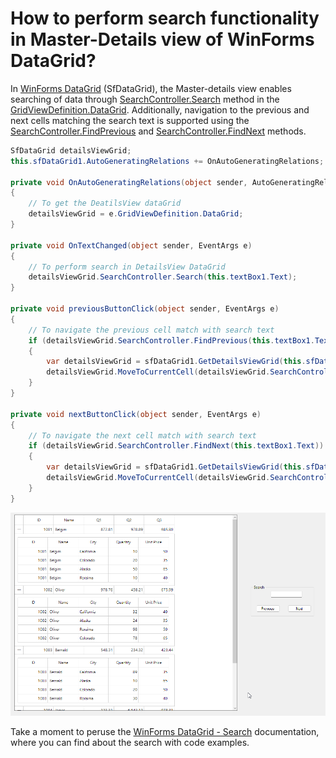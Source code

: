 # How to perform search functionality in Master-Details view of WinForms DataGrid?

In [WinForms DataGrid](https://www.syncfusion.com/winforms-ui-controls/datagrid) (SfDataGrid), the Master-details view enables searching of data through [SearchController.Search](https://help.syncfusion.com/cr/windowsforms/Syncfusion.WinForms.DataGrid.SearchController.html#Syncfusion_WinForms_DataGrid_SearchController_Search_System_String_) method in the [GridViewDefinition.DataGrid](https://help.syncfusion.com/cr/windowsforms/Syncfusion.WinForms.DataGrid.GridViewDefinition.html#Syncfusion_WinForms_DataGrid_GridViewDefinition_DataGrid). Additionally, navigation to the previous and next cells matching the search text is supported using the [SearchController.FindPrevious](https://help.syncfusion.com/cr/windowsforms/Syncfusion.WinForms.DataGrid.SearchController.html#Syncfusion_WinForms_DataGrid_SearchController_FindPrevious_System_String_) and [SearchController.FindNext](https://help.syncfusion.com/cr/windowsforms/Syncfusion.WinForms.DataGrid.SearchController.html#Syncfusion_WinForms_DataGrid_SearchController_FindNext_System_String_) methods.

```csharp
SfDataGrid detailsViewGrid;
this.sfDataGrid1.AutoGeneratingRelations += OnAutoGeneratingRelations;

private void OnAutoGeneratingRelations(object sender, AutoGeneratingRelationsEventArgs e)
{
    // To get the DeatilsView dataGrid
    detailsViewGrid = e.GridViewDefinition.DataGrid;
}

private void OnTextChanged(object sender, EventArgs e)
{
    // To perform search in DetailsView DataGrid
    detailsViewGrid.SearchController.Search(this.textBox1.Text);
}

private void previousButtonClick(object sender, EventArgs e)
{
    // To navigate the previous cell match with search text
    if (detailsViewGrid.SearchController.FindPrevious(this.textBox1.Text))
    {
        var detailsViewGrid = sfDataGrid1.GetDetailsViewGrid(this.sfDataGrid1.SearchController.CurrentRowColumnIndex.RowIndex);
        detailsViewGrid.MoveToCurrentCell(detailsViewGrid.SearchController.CurrentRowColumnIndex);
    }            
}

private void nextButtonClick(object sender, EventArgs e)
{
    // To navigate the next cell match with search text
    if (detailsViewGrid.SearchController.FindNext(this.textBox1.Text))
    {
        var detailsViewGrid = sfDataGrid1.GetDetailsViewGrid(this.sfDataGrid1.SearchController.CurrentRowColumnIndex.RowIndex);
        detailsViewGrid.MoveToCurrentCell(detailsViewGrid.SearchController.CurrentRowColumnIndex);
    }
}
```
![DetailsView-Search](Search.gif)

Take a moment to peruse the [WinForms DataGrid - Search](https://help.syncfusion.com/windowsforms/datagrid/search) documentation, where you can find about the search with code examples.
